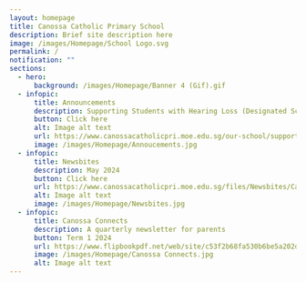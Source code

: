 ```yaml
---
layout: homepage
title: Canossa Catholic Primary School
description: Brief site description here
image: /images/Homepage/School Logo.svg
permalink: /
notification: ""
sections:
  - hero:
      background: /images/Homepage/Banner 4 (Gif).gif
  - infopic:
      title: Announcements
      description: Supporting Students with Hearing Loss (Designated School 2025)
      button: Click here
      alt: Image alt text
      url: https://www.canossacatholicpri.moe.edu.sg/our-school/supporting-students-with-hearing-loss/
      image: /images/Homepage/Annoucements.jpg
  - infopic:
      title: Newsbites
      description: May 2024
      button: Click here
      url: https://www.canossacatholicpri.moe.edu.sg/files/Newsbites/Canossa_Newsbites_May_2024.pdf
      alt: Image alt text
      image: /images/Homepage/Newsbites.jpg
  - infopic:
      title: Canossa Connects
      description: A quarterly newsletter for parents
      button: Term 1 2024
      url: https://www.flipbookpdf.net/web/site/c53f2b68fa530b6be5a202d8a746ef94463b43a4202403.pdf.html
      image: /images/Homepage/Canossa Connects.jpg
      alt: Image alt text
---
```

